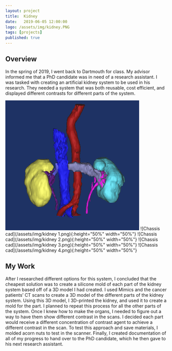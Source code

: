 ```yaml
---
layout: project
title:  Kidney
date:   2019-06-05 12:00:00
logo: /assets/img/kidney.PNG
tags: [projects]
published: true
---
```


## Overview
In the spring of 2019, I went back to Dartmouth for class. My advisor informed me that a PhD candidate was in need of a research assistant. I was tasked with creating an artificial kidney system to be used in his research. They needed a system that was both reusable, cost efficient, and displayed different contrasts for different parts of the system. 
	
![Chassis cad](/assets/img/kidney.PNG)
![Chassis cad](/assets/img/kidney 1.png){:height="50%" width="50%"}
![Chassis cad](/assets/img/kidney 2.png){:height="50%" width="50%"}
![Chassis cad](/assets/img/kidney 3.png){:height="50%" width="50%"}
![Chassis cad](/assets/img/kidney 4.png){:height="50%" width="50%"}

    
## My Work
After I researched different options for this system, I concluded that the cheapest solution was to create a silicone mold of each part of the kidney system based off of a 3D model I had created. I used Mimics and the cancer patients’ CT scans to create a 3D model of the different parts of the kidney system. Using this 3D model, I 3D-printed the kidney, and used it to create a mold for the part. I planned to repeat this process for all the other parts of the system. Once I knew how to make the organs, I needed to figure out a way to have them show different contrast in the scans. I decided each part would receive a different concentration of contrast agent to achieve a different contrast in the scan. To test this approach and save materials, I molded acorn nuts to test in the scanner. Finally, I created documentation of all of my progress to hand over to the PhD candidate, which he then gave to his next research assistant. 

